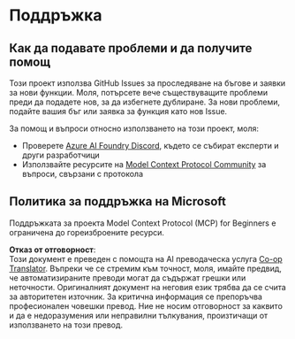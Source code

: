 <!--
CO_OP_TRANSLATOR_METADATA:
{
  "original_hash": "b3cffaf217113101e21eba532be806ea",
  "translation_date": "2025-05-20T22:31:32+00:00",
  "source_file": "SUPPORT.md",
  "language_code": "bg"
}
-->
# Поддръжка

## Как да подавате проблеми и да получите помощ  

Този проект използва GitHub Issues за проследяване на бъгове и заявки за нови функции. Моля, потърсете вече съществуващите 
проблеми преди да подадете нов, за да избегнете дублиране. За нови проблеми, подайте вашия бъг или 
заявка за функция като нов Issue.

За помощ и въпроси относно използването на този проект, моля:
- Проверете [Azure AI Foundry Discord](https://discord.com/invite/ByRwuEEgH4), където се събират експерти и други разработчици
- Използвайте ресурсите на [Model Context Protocol Community](https://modelcontextprotocol.io/community/) за въпроси, свързани с протокола

## Политика за поддръжка на Microsoft  

Поддръжката за проекта Model Context Protocol (MCP) for Beginners е ограничена до гореизброените ресурси.

**Отказ от отговорност**:  
Този документ е преведен с помощта на AI преводаческа услуга [Co-op Translator](https://github.com/Azure/co-op-translator). Въпреки че се стремим към точност, моля, имайте предвид, че автоматизираните преводи могат да съдържат грешки или неточности. Оригиналният документ на неговия език трябва да се счита за авторитетен източник. За критична информация се препоръчва професионален човешки превод. Ние не носим отговорност за каквито и да е недоразумения или неправилни тълкувания, произтичащи от използването на този превод.